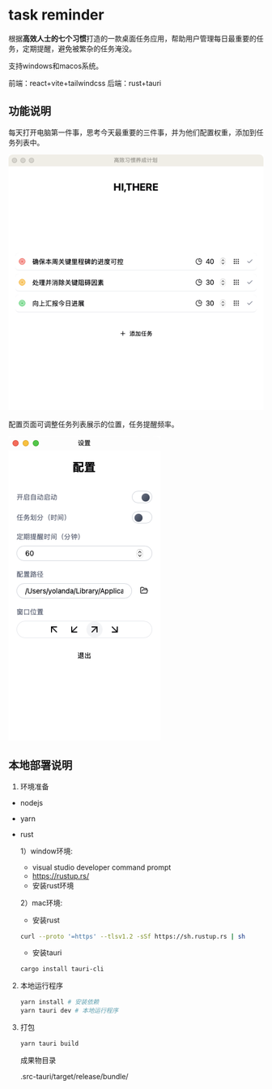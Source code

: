 # task reminder
根据**高效人士的七个习惯**打造的一款桌面任务应用，帮助用户管理每日最重要的任务，定期提醒，避免被繁杂的任务淹没。

支持windows和macos系统。

前端：react+vite+tailwindcss
后端：rust+tauri

## 功能说明

每天打开电脑第一件事，思考今天最重要的三件事，并为他们配置权重，添加到任务列表中。

![功能说明](./static/tasklist.png)

配置页面可调整任务列表展示的位置，任务提醒频率。

![功能说明](./static/settings.png)






## 本地部署说明
1. 环境准备

- nodejs
- yarn
- rust

    1）window环境:
    - visual studio developer command prompt
    - https://rustup.rs/
    - 安装rust环境

    2）mac环境:
    - 安装rust
    ```bash
    curl --proto '=https' --tlsv1.2 -sSf https://sh.rustup.rs | sh
    ```
    - 安装tauri
    ```bash
    cargo install tauri-cli
    ```

2. 本地运行程序

    ```bash
    yarn install # 安装依赖
    yarn tauri dev # 本地运行程序
    ```

3. 打包

    ```bash
    yarn tauri build
    ```

    成果物目录

    .src-tauri/target/release/bundle/
